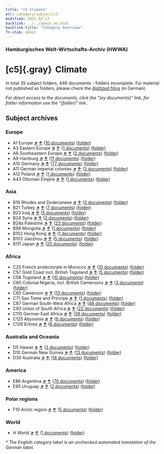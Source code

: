 ```yaml
---
title: "c5 Climate"
etr: category/subject/c5
modified: 2021-03-13
backlink: ../../about.en.html
backlink-title: "Category Overview"
fn-stub: about
---
```


### Hamburgisches Welt-Wirtschafts-Archiv (HWWA)
# [c5]{.gray}&#8201; Climate&#160; 





In total 35 subject folders, 446 documents - folders incomplete.
For material not published as folders, please check the [digitized films](/film/h1_sh) (in German).

_For direct access to the documents, click the "(xy documents)" link, for folder information use the "(folder)" link._

## Subject archives



### Europe

- A1 Europe [**&nearr;**](../../../geo/i/140892/about.en.html "Europe (all folders)") [**&uarr;**](../../../geo/about.en.html#A1 "Country category system") (<a href="https://pm20.zbw.eu/dfgview/sh/140892,144209" title="about: Europe : Climate" target="_blank">10 documents</a>) ([folder](../../../../folder/sh/1408xx/140892/1442xx/144209/about.en.html))
- A3 Eastern Europe [**&nearr;**](../../../geo/i/140896/about.en.html "Eastern Europe (all folders)") [**&uarr;**](../../../geo/about.en.html#A3 "Country category system") (<a href="https://pm20.zbw.eu/dfgview/sh/140896,144209" title="about: Eastern Europe : Climate" target="_blank">1 documents</a>) ([folder](../../../../folder/sh/1408xx/140896/1442xx/144209/about.en.html))
- A6 Southeastern Europe [**&nearr;**](../../../geo/i/140900/about.en.html "Southeastern Europe (all folders)") [**&uarr;**](../../../geo/about.en.html#A6 "Country category system") (<a href="https://pm20.zbw.eu/dfgview/sh/140900,144209" title="about: Southeastern Europe : Climate" target="_blank">2 documents</a>) ([folder](../../../../folder/sh/1409xx/140900/1442xx/144209/about.en.html))
- A9 Hamburg [**&nearr;**](../../../geo/i/140905/about.en.html "Hamburg (all folders)") [**&uarr;**](../../../geo/about.en.html#A9 "Country category system") (<a href="https://pm20.zbw.eu/dfgview/sh/140905,144209" title="about: Hamburg : Climate" target="_blank">11 documents</a>) ([folder](../../../../folder/sh/1409xx/140905/1442xx/144209/about.en.html))
- A10 Germany [**&nearr;**](../../../geo/i/126128/about.en.html "Germany (all folders)") [**&uarr;**](../../../geo/about.en.html#A10 "Country category system") (<a href="https://pm20.zbw.eu/dfgview/sh/126128,144209" title="about: Germany : Climate" target="_blank">77 documents</a>) ([folder](../../../../folder/sh/1261xx/126128/1442xx/144209/about.en.html))
- A11 German imperial colonies [**&nearr;**](../../../geo/i/140960/about.en.html "German imperial colonies (all folders)") [**&uarr;**](../../../geo/about.en.html#A11 "Country category system") (<a href="https://pm20.zbw.eu/dfgview/sh/140960,144209" title="about: German imperial colonies : Climate" target="_blank">3 documents</a>) ([folder](../../../../folder/sh/1409xx/140960/1442xx/144209/about.en.html))
- A12 Poland [**&nearr;**](../../../geo/i/140962/about.en.html "Poland (all folders)") [**&uarr;**](../../../geo/about.en.html#A12 "Country category system") (<a href="https://pm20.zbw.eu/dfgview/sh/140962,144209" title="about: Poland : Climate" target="_blank">1 documents</a>) ([folder](../../../../folder/sh/1409xx/140962/1442xx/144209/about.en.html))
- A43 Ottoman Empire [**&nearr;**](../../../geo/i/141034/about.en.html "Ottoman Empire (all folders)") [**&uarr;**](../../../geo/about.en.html#A43 "Country category system") (<a href="https://pm20.zbw.eu/dfgview/sh/141034,144209" title="about: Ottoman Empire : Climate" target="_blank">1 documents</a>) ([folder](../../../../folder/sh/1410xx/141034/1442xx/144209/about.en.html))

### Asia

- B19 Rhodes and Dodecanese [**&nearr;**](../../../geo/i/141106/about.en.html "Rhodes and Dodecanese (all folders)") [**&uarr;**](../../../geo/about.en.html#B19 "Country category system") (<a href="https://pm20.zbw.eu/dfgview/sh/141106,144209" title="about: Rhodes and Dodecanese : Climate" target="_blank">3 documents</a>) ([folder](../../../../folder/sh/1411xx/141106/1442xx/144209/about.en.html))
- B21 Turkey [**&nearr;**](../../../geo/i/141111/about.en.html "Turkey (all folders)") [**&uarr;**](../../../geo/about.en.html#B21 "Country category system") (<a href="https://pm20.zbw.eu/dfgview/sh/141111,144209" title="about: Turkey : Climate" target="_blank">7 documents</a>) ([folder](../../../../folder/sh/1411xx/141111/1442xx/144209/about.en.html))
- B23 Iraq [**&nearr;**](../../../geo/i/141113/about.en.html "Iraq (all folders)") [**&uarr;**](../../../geo/about.en.html#B23 "Country category system") (<a href="https://pm20.zbw.eu/dfgview/sh/141113,144209" title="about: Iraq : Climate" target="_blank">5 documents</a>) ([folder](../../../../folder/sh/1411xx/141113/1442xx/144209/about.en.html))
- B24 Syria [**&nearr;**](../../../geo/i/141114/about.en.html "Syria (all folders)") [**&uarr;**](../../../geo/about.en.html#B24 "Country category system") (<a href="https://pm20.zbw.eu/dfgview/sh/141114,144209" title="about: Syria : Climate" target="_blank">2 documents</a>) ([folder](../../../../folder/sh/1411xx/141114/1442xx/144209/about.en.html))
- B24a Palestine [**&nearr;**](../../../geo/i/141115/about.en.html "Palestine (all folders)") [**&uarr;**](../../../geo/about.en.html#B24a "Country category system") (<a href="https://pm20.zbw.eu/dfgview/sh/141115,144209" title="about: Palestine : Climate" target="_blank">23 documents</a>) ([folder](../../../../folder/sh/1411xx/141115/1442xx/144209/about.en.html))
- B99 Mongolia [**&nearr;**](../../../geo/i/141261/about.en.html "Mongolia (all folders)") [**&uarr;**](../../../geo/about.en.html#B99 "Country category system") (<a href="https://pm20.zbw.eu/dfgview/sh/141261,144209" title="about: Mongolia : Climate" target="_blank">1 documents</a>) ([folder](../../../../folder/sh/1412xx/141261/1442xx/144209/about.en.html))
- B102 Hong Kong [**&nearr;**](../../../geo/i/141268/about.en.html "Hong Kong (all folders)") [**&uarr;**](../../../geo/about.en.html#B102 "Country category system") (<a href="https://pm20.zbw.eu/dfgview/sh/141268,144209" title="about: Hong Kong : Climate" target="_blank">1 documents</a>) ([folder](../../../../folder/sh/1412xx/141268/1442xx/144209/about.en.html))
- B103 Jiaozhou [**&nearr;**](../../../geo/i/126163/about.en.html "Jiaozhou (all folders)") [**&uarr;**](../../../geo/about.en.html#B103 "Country category system") (<a href="https://pm20.zbw.eu/dfgview/sh/126163,144209" title="about: Jiaozhou : Climate" target="_blank">5 documents</a>) ([folder](../../../../folder/sh/1261xx/126163/1442xx/144209/about.en.html))
- B111 Japan [**&nearr;**](../../../geo/i/141272/about.en.html "Japan (all folders)") [**&uarr;**](../../../geo/about.en.html#B111 "Country category system") (<a href="https://pm20.zbw.eu/dfgview/sh/141272,144209" title="about: Japan : Climate" target="_blank">20 documents</a>) ([folder](../../../../folder/sh/1412xx/141272/1442xx/144209/about.en.html))

### Africa

- C25 French protectorate in Morocco [**&nearr;**](../../../geo/i/141358/about.en.html "French protectorate in Morocco (all folders)") [**&uarr;**](../../../geo/about.en.html#C25 "Country category system") (<a href="https://pm20.zbw.eu/dfgview/sh/141358,144209" title="about: French protectorate in Morocco : Climate" target="_blank">10 documents</a>) ([folder](../../../../folder/sh/1413xx/141358/1442xx/144209/about.en.html))
- C57 Gold Coast incl. British Togoland [**&nearr;**](../../../geo/i/141406/about.en.html "Gold Coast incl. British Togoland (all folders)") [**&uarr;**](../../../geo/about.en.html#C57 "Country category system") (<a href="https://pm20.zbw.eu/dfgview/sh/141406,144209" title="about: Gold Coast incl. British Togoland : Climate" target="_blank">5 documents</a>) ([folder](../../../../folder/sh/1414xx/141406/1442xx/144209/about.en.html))
- C58 Togoland [**&nearr;**](../../../geo/i/141408/about.en.html "Togoland (all folders)") [**&uarr;**](../../../geo/about.en.html#C58 "Country category system") (<a href="https://pm20.zbw.eu/dfgview/sh/141408,144209" title="about: Togoland : Climate" target="_blank">10 documents</a>) ([folder](../../../../folder/sh/1414xx/141408/1442xx/144209/about.en.html))
- C60 Colonial Nigeria, incl. British Cameroons [**&nearr;**](../../../geo/i/141409/about.en.html "Colonial Nigeria, incl. British Cameroons (all folders)") [**&uarr;**](../../../geo/about.en.html#C60 "Country category system") (<a href="https://pm20.zbw.eu/dfgview/sh/141409,144209" title="about: Colonial Nigeria, incl. British Cameroons : Climate" target="_blank">3 documents</a>) ([folder](../../../../folder/sh/1414xx/141409/1442xx/144209/about.en.html))
- C65 Cameroon [**&nearr;**](../../../geo/i/141410/about.en.html "Cameroon (all folders)") [**&uarr;**](../../../geo/about.en.html#C65 "Country category system") (<a href="https://pm20.zbw.eu/dfgview/sh/141410,144209" title="about: Cameroon : Climate" target="_blank">13 documents</a>) ([folder](../../../../folder/sh/1414xx/141410/1442xx/144209/about.en.html))
- C71 Sao Tome and Principe [**&nearr;**](../../../geo/i/141413/about.en.html "Sao Tome and Principe (all folders)") [**&uarr;**](../../../geo/about.en.html#C71 "Country category system") (<a href="https://pm20.zbw.eu/dfgview/sh/141413,144209" title="about: Sao Tome and Principe : Climate" target="_blank">1 documents</a>) ([folder](../../../../folder/sh/1414xx/141413/1442xx/144209/about.en.html))
- C87 German South-West Africa [**&nearr;**](../../../geo/i/141450/about.en.html "German South-West Africa (all folders)") [**&uarr;**](../../../geo/about.en.html#C87 "Country category system") (<a href="https://pm20.zbw.eu/dfgview/sh/141450,144209" title="about: German South-West Africa : Climate" target="_blank">48 documents</a>) ([folder](../../../../folder/sh/1414xx/141450/1442xx/144209/about.en.html))
- C93 Union of South Africa [**&nearr;**](../../../geo/i/141454/about.en.html "Union of South Africa (all folders)") [**&uarr;**](../../../geo/about.en.html#C93 "Country category system") (<a href="https://pm20.zbw.eu/dfgview/sh/141454,144209" title="about: Union of South Africa : Climate" target="_blank">22 documents</a>) ([folder](../../../../folder/sh/1414xx/141454/1442xx/144209/about.en.html))
- C110 German East Africa [**&nearr;**](../../../geo/i/141471/about.en.html "German East Africa (all folders)") [**&uarr;**](../../../geo/about.en.html#C110 "Country category system") (<a href="https://pm20.zbw.eu/dfgview/sh/141471,144209" title="about: German East Africa : Climate" target="_blank">39 documents</a>) ([folder](../../../../folder/sh/1414xx/141471/1442xx/144209/about.en.html))
- C125 Abyssinia [**&nearr;**](../../../geo/i/141482/about.en.html "Abyssinia (all folders)") [**&uarr;**](../../../geo/about.en.html#C125 "Country category system") (<a href="https://pm20.zbw.eu/dfgview/sh/141482,144209" title="about: Abyssinia : Climate" target="_blank">6 documents</a>) ([folder](../../../../folder/sh/1414xx/141482/1442xx/144209/about.en.html))
- C126 Eritrea [**&nearr;**](../../../geo/i/141483/about.en.html "Eritrea (all folders)") [**&uarr;**](../../../geo/about.en.html#C126 "Country category system") (<a href="https://pm20.zbw.eu/dfgview/sh/141483,144209" title="about: Eritrea : Climate" target="_blank">6 documents</a>) ([folder](../../../../folder/sh/1414xx/141483/1442xx/144209/about.en.html))

### Australia and Oceania

- D5 Hawaii [**&nearr;**](../../../geo/i/141595/about.en.html "Hawaii (all folders)") [**&uarr;**](../../../geo/about.en.html#D5 "Country category system") (<a href="https://pm20.zbw.eu/dfgview/sh/141595,144209" title="about: Hawaii : Climate" target="_blank">3 documents</a>) ([folder](../../../../folder/sh/1415xx/141595/1442xx/144209/about.en.html))
- D10 German New Guinea [**&nearr;**](../../../geo/i/141601/about.en.html "German New Guinea (all folders)") [**&uarr;**](../../../geo/about.en.html#D10 "Country category system") (<a href="https://pm20.zbw.eu/dfgview/sh/141601,144209" title="about: German New Guinea : Climate" target="_blank">13 documents</a>) ([folder](../../../../folder/sh/1416xx/141601/1442xx/144209/about.en.html))
- D30 Australia [**&nearr;**](../../../geo/i/141621/about.en.html "Australia (all folders)") [**&uarr;**](../../../geo/about.en.html#D30 "Country category system") (<a href="https://pm20.zbw.eu/dfgview/sh/141621,144209" title="about: Australia : Climate" target="_blank">16 documents</a>) ([folder](../../../../folder/sh/1416xx/141621/1442xx/144209/about.en.html))

### America

- E86 Argentina [**&nearr;**](../../../geo/i/141692/about.en.html "Argentina (all folders)") [**&uarr;**](../../../geo/about.en.html#E86 "Country category system") (<a href="https://pm20.zbw.eu/dfgview/sh/141692,144209" title="about: Argentina : Climate" target="_blank">70 documents</a>) ([folder](../../../../folder/sh/1416xx/141692/1442xx/144209/about.en.html))
- E95 Uruguay [**&nearr;**](../../../geo/i/141695/about.en.html "Uruguay (all folders)") [**&uarr;**](../../../geo/about.en.html#E95 "Country category system") (<a href="https://pm20.zbw.eu/dfgview/sh/141695,144209" title="about: Uruguay : Climate" target="_blank">2 documents</a>) ([folder](../../../../folder/sh/1416xx/141695/1442xx/144209/about.en.html))

### Polar regions

- F10 Arctic region [**&nearr;**](../../../geo/i/141702/about.en.html "Arctic region (all folders)") [**&uarr;**](../../../geo/about.en.html#F10 "Country category system") (<a href="https://pm20.zbw.eu/dfgview/sh/141702,144209" title="about: Arctic region : Climate" target="_blank">5 documents</a>) ([folder](../../../../folder/sh/1417xx/141702/1442xx/144209/about.en.html))

### World

- H World [**&nearr;**](../../../geo/i/141728/about.en.html "World (all folders)") [**&uarr;**](../../../geo/about.en.html#H "Country category system") (<a href="https://pm20.zbw.eu/dfgview/sh/141728,144209" title="about: World : Climate" target="_blank">1 documents</a>) ([folder](../../../../folder/sh/1417xx/141728/1442xx/144209/about.en.html))


_* The English category label is an unchecked automated translation of the German label._

